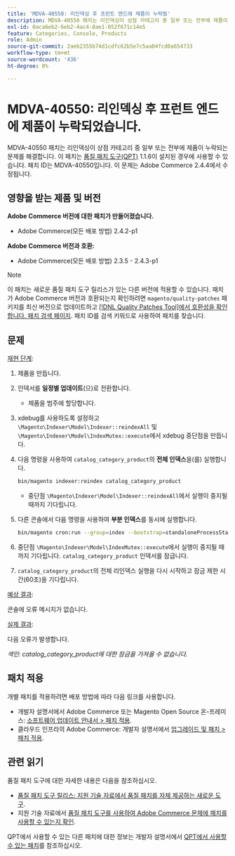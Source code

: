 ```yaml
---
title: 'MDVA-40550: 리인덱싱 후 프런트 엔드에 제품이 누락됨'
description: MDVA-40550 패치는 리인덱싱이 상점 카테고리 중 일부 또는 전부에 제품이 누락되는 문제를 해결합니다. 이 패치는 [Quality Patches Tool (QPT)](/help/announcements/adobe-commerce-announcements/magento-quality-patches-released-new-tool-to-self-serve-quality-patches.md) 1.1.6이 설치된 경우 사용할 수 있습니다. 패치 ID는 MDVA-40550입니다. 이 문제는 Adobe Commerce 2.4.4에서 수정됩니다.
exl-id: 0aca6eb2-6eb2-4ac4-8ae1-052f671c14e5
feature: Categories, Console, Products
role: Admin
source-git-commit: 2aeb2355b74d1cdfc62b5e7c5aa04fcd0a654733
workflow-type: tm+mt
source-wordcount: '436'
ht-degree: 0%

---
```


# MDVA-40550: 리인덱싱 후 프런트 엔드에 제품이 누락되었습니다.

MDVA-40550 패치는 리인덱싱이 상점 카테고리 중 일부 또는 전부에 제품이 누락되는 문제를 해결합니다. 이 패치는 [품질 패치 도구(QPT)](/help/announcements/adobe-commerce-announcements/magento-quality-patches-released-new-tool-to-self-serve-quality-patches.md) 1.1.6이 설치된 경우에 사용할 수 있습니다. 패치 ID는 MDVA-40550입니다. 이 문제는 Adobe Commerce 2.4.4에서 수정됩니다.

## 영향을 받는 제품 및 버전

**Adobe Commerce 버전에 대한 패치가 만들어졌습니다.**

* Adobe Commerce(모든 배포 방법) 2.4.2-p1

**Adobe Commerce 버전과 호환:**

* Adobe Commerce(모든 배포 방법) 2.3.5 - 2.4.3-p1

>[!NOTE]
>
>이 패치는 새로운 품질 패치 도구 릴리스가 있는 다른 버전에 적용할 수 있습니다. 패치가 Adobe Commerce 버전과 호환되는지 확인하려면 `magento/quality-patches` 패키지를 최신 버전으로 업데이트하고 [[!DNL Quality Patches Tool]에서 호환성을 확인합니다. 패치 검색 페이지](https://experienceleague.adobe.com/tools/commerce-quality-patches/index.html?lang=ko). 패치 ID를 검색 키워드로 사용하여 패치를 찾습니다.

## 문제

<u>재현 단계</u>:

1. 제품을 만듭니다.
1. 인덱서를 **일정별 업데이트**(으)로 전환합니다.
   * 제품을 범주에 할당합니다.
1. xdebug를 사용하도록 설정하고 `\Magento\Indexer\Model\Indexer::reindexAll` 및 `\Magento\Indexer\Model\IndexMutex::execute`에서 xdebug 중단점을 만듭니다.
1. 다음 명령을 사용하여 `catalog_category_product`의 **전체 인덱스**&#x200B;을(를) 실행합니다.

   ```bash
   bin/magento indexer:reindex catalog_category_product
   ```

   * 중단점 `\Magento\Indexer\Model\Indexer::reindexAll`에서 실행이 중지될 때까지 기다립니다.

1. 다른 콘솔에서 다음 명령을 사용하여 **부분 인덱스**&#x200B;를 동시에 실행합니다.

   ```bash
   bin/magento cron:run --group=index --bootstrap=standaloneProcessStarted=1
   ```

1. 중단점 `\Magento\Indexer\Model\IndexMutex::execute`에서 실행이 중지될 때까지 기다립니다. `catalog_category_product` 인덱서를 잠급니다.
1. `catalog_category_product`의 전체 리인덱스 실행을 다시 시작하고 잠금 제한 시간(60초)을 기다립니다.

<u>예상 결과</u>:

콘솔에 오류 메시지가 없습니다.

<u>실제 결과</u>:

다음 오류가 발생합니다.

*색인: catalog_category_product에 대한 잠금을 가져올 수 없습니다.*

## 패치 적용

개별 패치를 적용하려면 배포 방법에 따라 다음 링크를 사용합니다.

* 개발자 설명서에서 Adobe Commerce 또는 Magento Open Source 온-프레미스: [소프트웨어 업데이트 안내서 > 패치 적용](https://experienceleague.adobe.com/ko/docs/commerce-operations/tools/quality-patches-tool/usage).
* 클라우드 인프라의 Adobe Commerce: 개발자 설명서에서 [업그레이드 및 패치 > 패치 적용](https://experienceleague.adobe.com/ko/docs/commerce-cloud-service/user-guide/develop/upgrade/apply-patches).

## 관련 읽기

품질 패치 도구에 대한 자세한 내용은 다음을 참조하십시오.

* [품질 패치 도구 릴리스: 지원 기술 자료에서 품질 패치를 자체 제공하는 새로운 도구](/help/announcements/adobe-commerce-announcements/magento-quality-patches-released-new-tool-to-self-serve-quality-patches.md).
* 지원 기술 자료에서 [품질 패치 도구를 사용하여 Adobe Commerce 문제에 패치를 사용할 수 있는지 확인](/help/support-tools/patches-available-in-qpt-tool/check-patch-for-magento-issue-with-magento-quality-patches.md).

QPT에서 사용할 수 있는 다른 패치에 대한 정보는 개발자 설명서에서 [QPT에서 사용할 수 있는 패치](https://experienceleague.adobe.com/tools/commerce-quality-patches/index.html?lang=ko)를 참조하십시오.
